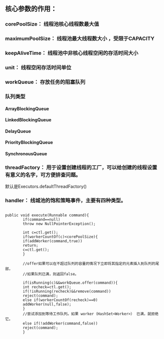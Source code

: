 ## 核心参数的作用： 
### corePoolSize： 线程池核心线程数最大值 

### maximumPoolSize： 线程池最大线程数大小 ，受限于CAPACITY
### keepAliveTime： 线程池中非核心线程空闲的存活时间大小 

### unit： 线程空闲存活时间单位

### workQueue： 存放任务的阻塞队列

### 队列类型

#### ArrayBlockingQueue

#### LinkedBlockingQueue

#### DelayQueue

#### PriorityBlockingQueue

#### SynchronousQueue

### threadFactory： 用于设置创建线程的工厂，可以给创建的线程设置有意义的名字，可方便排查问题。 
默认是Executors.defaultThreadFactory()
### handler： 线城池的饱和策略事件，主要有四种类型。

```code

public void execute(Runnable command){
        if(command==null)
        throw new NullPointerException();

        int c=ctl.get();
        if(workerCountOf(c)<corePoolSize){
        if(addWorker(command,true))
        return;
        c=ctl.get();
        }
        
        //offer如果可以在不超过队列的容量的情况下立即将其指定的元素插入到队列的尾部，
        //如果队列已满，则返回false。
      
        if(isRunning(c)&&workQueue.offer(command)){
        int recheck=ctl.get();
        if(!isRunning(recheck)&&remove(command))
        reject(command);
        else if(workerCountOf(recheck)==0)
        addWorker(null,false);
        }
        //尝试添加到等待工作队列。如果 worker（HashSet<Worker>） 已满，就拒绝它。
        else if(!addWorker(command,false))
        reject(command);
        }

```
